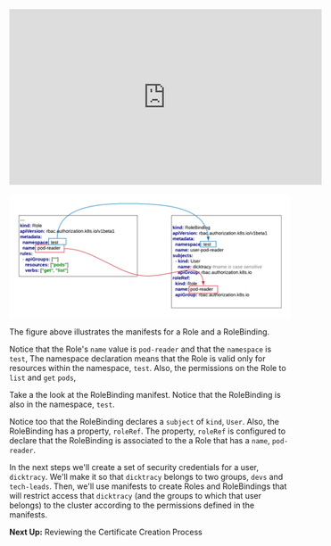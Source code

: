<iframe width="560" height="315" src="https://www.youtube.com/embed/MEm9hVJuyFI" frameborder="0" allow="accelerometer; autoplay; encrypted-media; gyroscope; picture-in-picture" allowfullscreen></iframe>

![Configuring Role and RoleBinding Manifests](https://github.com/reselbob/k8sassets/blob/master/rbac/images/roles-bindings.png?raw=true)

The figure above illustrates the manifests for a Role and a RoleBinding.

Notice that the Role's `name` value is `pod-reader` and that the  `namespace` is `test`, The namespace
declaration means that the Role is valid only for resources within the namespace, `test`. Also, the permissions
on the Role to `list` and `get` `pods`,

Take a the look at the RoleBinding manifest. Notice that the RoleBinding is also in the
namespace, `test`.

Notice too that the RoleBinding declares a `subject` of `kind`, `User`. Also, the RoleBinding has a
property, `roleRef`. The property, `roleRef` is configured to declare that the RoleBinding is 
associated to the a Role that has a `name`, `pod-reader`.

In the next steps we'll create a set of security credentials for a user, `dicktracy`. We'll make it so that
`dicktracy` belongs to two groups, `devs` and `tech-leads`. Then, we'll use manifests to create Roles and RoleBindings
that will restrict access that `dicktracy` (and the groups to which that user belongs) to the cluster according to the permissions defined in the manifests.
 
 **Next Up:** Reviewing the Certificate Creation Process